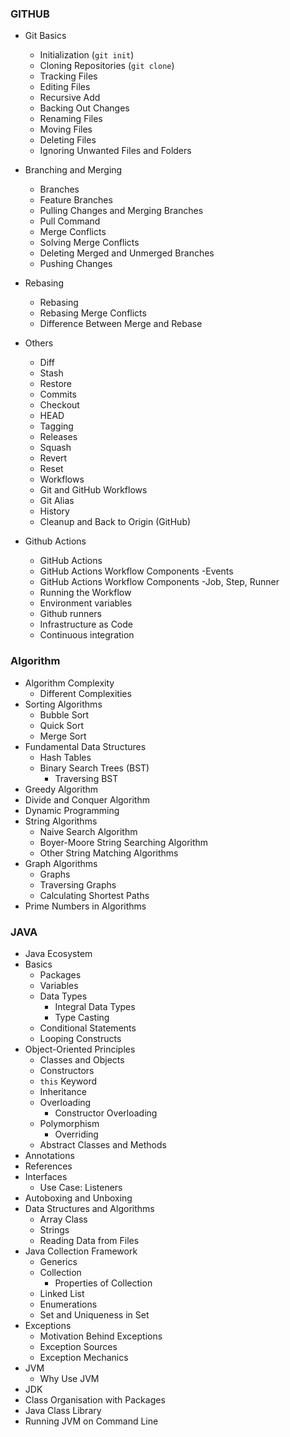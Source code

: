 ### GITHUB

-   Git Basics
    -   Initialization (`git init`)
    -   Cloning Repositories (`git clone`)
    -   Tracking Files
    -   Editing Files
    -   Recursive Add
    -   Backing Out Changes
    -   Renaming Files
    -   Moving Files
    -   Deleting Files
    -   Ignoring Unwanted Files and Folders
-   Branching and Merging
    -   Branches
    -   Feature Branches
    -   Pulling Changes and Merging Branches
    -   Pull Command
    -   Merge Conflicts
    -   Solving Merge Conflicts
    -   Deleting Merged and Unmerged Branches
    -   Pushing Changes
-   Rebasing
    -   Rebasing
    -   Rebasing Merge Conflicts
    -   Difference Between Merge and Rebase
-   Others
    -   Diff
    -   Stash
    -   Restore
    -   Commits
    -   Checkout
    -   HEAD
    -   Tagging
    -   Releases
    -   Squash
    -   Revert
    -   Reset
    -   Workflows
    -   Git and GitHub Workflows
    -   Git Alias
    -   History
    -   Cleanup and Back to Origin (GitHub)

-   Github Actions
    -   GitHub Actions
    -   GitHub Actions Workflow Components -Events
    -   GitHub Actions Workflow Components -Job, Step, Runner
    -   Running the Workflow
    -   Environment variables
    -   Github runners
    -   Infrastructure as Code
    -   Continuous integration

### Algorithm

-   Algorithm Complexity
    -   Different Complexities
-   Sorting Algorithms
    -   Bubble Sort
    -   Quick Sort
    -   Merge Sort
-   Fundamental Data Structures
    -   Hash Tables
    -   Binary Search Trees (BST)
        -   Traversing BST
-   Greedy Algorithm
-   Divide and Conquer Algorithm
-   Dynamic Programming
-   String Algorithms
    -   Naive Search Algorithm
    -   Boyer-Moore String Searching Algorithm
    -   Other String Matching Algorithms
-   Graph Algorithms
    -   Graphs
    -   Traversing Graphs
    -   Calculating Shortest Paths
-   Prime Numbers in Algorithms

### JAVA

-   Java Ecosystem
-   Basics
    -   Packages
    -   Variables
    -   Data Types
        -   Integral Data Types
        -   Type Casting
    -   Conditional Statements
    -   Looping Constructs
-   Object-Oriented Principles
    -   Classes and Objects
    -   Constructors
    -   `this` Keyword
    -   Inheritance
    -   Overloading
        -   Constructor Overloading
    -   Polymorphism
        -   Overriding
    -   Abstract Classes and Methods
-   Annotations
-   References
-   Interfaces
    -   Use Case: Listeners
-   Autoboxing and Unboxing
-   Data Structures and Algorithms
    -   Array Class
    -   Strings
    -   Reading Data from Files
-   Java Collection Framework
    -   Generics
    -   Collection
        -   Properties of Collection
    -   Linked List
    -   Enumerations
    -   Set and Uniqueness in Set
-   Exceptions
    -   Motivation Behind Exceptions
    -   Exception Sources
    -   Exception Mechanics
-   JVM
    -   Why Use JVM
-   JDK
-   Class Organisation with Packages
-   Java Class Library
-   Running JVM on Command Line

